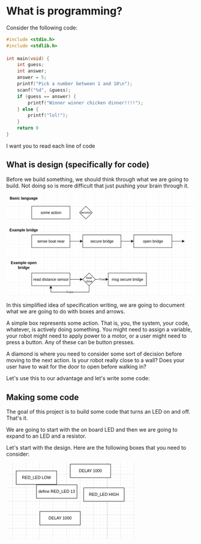 # What is programming? 

Consider the following code: 

```cpp
#include <stdio.h>
#include <stdlib.h>

int main(void) {
    int guess; 
    int answer;
    answer = 5;
    printf("Pick a number between 1 and 10\n");
    scanf("%d", &guess);
    if (guess == answer) {
        printf("Winner winner chicken dinner!!!!");
    } else {
        printf("lol!");
    }
    return 0
}
```

I want you to read each line of code 

## What is design (specifically for code)

Before we build something, we should think through what we are going to build. Not doing so is more difficult that just pushing your brain through it. 

![](2024-02-13-09-25-23.png)

In this simplified idea of specification writing, we are going to document what we are going to do with boxes and arrows. 

A simple box represents some action. That is, you, the system, your code, whatever, is actively doing something. You might need to assign a variable, your robot might need to apply power to a motor, or a user might need to press a button. Any of these can be button presses. 

A diamond is where you need to consider some sort of decision before moving to the next action. Is your robot really close to a wall? Does your user have to wait for the door to open before walking in? 

Let's use this to our advantage and let's write some code: 

## Making some code

The goal of this project is to build some code that turns an LED on and off. That's it. 

We are going to start with the on board LED and then we are going to expand to an LED and a resistor. 

Let's start with the design. Here are the following boxes that you need to consider: 

![](2024-02-13-09-34-13.png)






